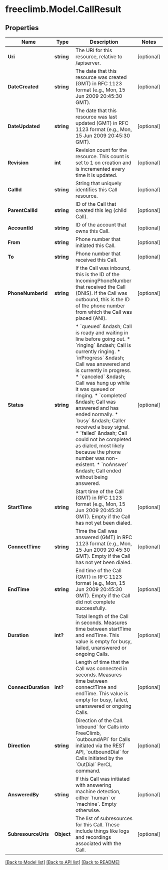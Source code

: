 # freeclimb.Model.CallResult

## Properties

Name | Type | Description | Notes
------------ | ------------- | ------------- | -------------
**Uri** | **string** | The URI for this resource, relative to /apiserver. | [optional] 
**DateCreated** | **string** | The date that this resource was created (GMT) in RFC 1123 format (e.g., Mon, 15 Jun 2009 20:45:30 GMT). | [optional] 
**DateUpdated** | **string** | The date that this resource was last updated (GMT) in RFC 1123 format (e.g., Mon, 15 Jun 2009 20:45:30 GMT). | [optional] 
**Revision** | **int** | Revision count for the resource. This count is set to 1 on creation and is incremented every time it is updated. | [optional] 
**CallId** | **string** | String that uniquely identifies this Call resource. | [optional] 
**ParentCallId** | **string** | ID of the Call that created this leg (child Call). | [optional] 
**AccountId** | **string** | ID of the account that owns this Call. | [optional] 
**From** | **string** | Phone number that initiated this Call. | [optional] 
**To** | **string** | Phone number that received this Call. | [optional] 
**PhoneNumberId** | **string** | If the Call was inbound, this is the ID of the IncomingPhoneNumber that received the Call (DNIS). If the Call was outbound, this is the ID of the phone number from which the Call was placed (ANI). | [optional] 
**Status** | **string** | * &#x60;queued&#x60; &amp;ndash; Call is ready and waiting in line before going out. * &#x60;ringing&#x60; &amp;ndash; Call is currently ringing. * &#x60;inProgress&#x60; &amp;ndash; Call was answered and is currently in progress. * &#x60;canceled&#x60; &amp;ndash; Call was hung up while it was queued or ringing. * &#x60;completed&#x60; &amp;ndash; Call was answered and has ended normally. * &#x60;busy&#x60; &amp;ndash; Caller received a busy signal. * &#x60;failed&#x60; &amp;ndash; Call could not be completed as dialed, most likely because the phone number was non-existent. * &#x60;noAnswer&#x60; &amp;ndash; Call ended without being answered. | [optional] 
**StartTime** | **string** | Start time of the Call (GMT) in RFC 1123 format (e.g., Mon, 15 Jun 2009 20:45:30 GMT). Empty if the Call has not yet been dialed. | [optional] 
**ConnectTime** | **string** | Time the Call was answered (GMT) in RFC 1123 format (e.g., Mon, 15 Jun 2009 20:45:30 GMT). Empty if the Call has not yet been dialed. | [optional] 
**EndTime** | **string** | End time of the Call (GMT) in RFC 1123 format (e.g., Mon, 15 Jun 2009 20:45:30 GMT). Empty if the Call did not complete successfully. | [optional] 
**Duration** | **int?** | Total length of the Call in seconds. Measures time between startTime and endTime. This value is empty for busy, failed, unanswered or ongoing Calls. | [optional] 
**ConnectDuration** | **int?** | Length of time that the Call was connected in seconds. Measures time between connectTime and endTime. This value is empty for busy, failed, unanswered or ongoing Calls. | [optional] 
**Direction** | **string** | Direction of the Call. &#x60;inbound&#x60; for Calls into FreeClimb, &#x60;outboundAPI&#x60; for Calls initiated via the REST API,  &#x60;outboundDial&#x60; for Calls initiated by the &#x60;OutDial&#x60; PerCL command. | [optional] 
**AnsweredBy** | **string** | If this Call was initiated with answering machine detection, either &#x60;human&#x60; or &#x60;machine&#x60;. Empty otherwise. | [optional] 
**SubresourceUris** | **Object** | The list of subresources for this Call. These include things like logs and recordings associated with the Call. | [optional] 

[[Back to Model list]](../README.md#documentation-for-models) [[Back to API list]](../README.md#documentation-for-api-endpoints) [[Back to README]](../README.md)

